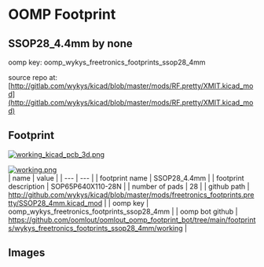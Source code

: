 # OOMP Footprint  
## SSOP28_4.4mm  by none  
  
oomp key: oomp_wykys_freetronics_footprints_ssop28_4mm  
  
source repo at: [http://gitlab.com/wykys/kicad/blob/master/mods/RF.pretty/XMIT.kicad_mod](http://gitlab.com/wykys/kicad/blob/master/mods/RF.pretty/XMIT.kicad_mod)  
## Footprint  
  
[![working_kicad_pcb_3d.png](working_kicad_pcb_3d_600.png)](working_kicad_pcb_3d.png)  
  
[![working.png](working_600.png)](working.png)  
| name | value | 
| --- | --- | 
| footprint name | SSOP28_4.4mm | 
| footprint description | SOP65P640X110-28N | 
| number of pads | 28 | 
| github path | http://github.com/wykys/kicad/blob/master/mods/freetronics_footprints.pretty/SSOP28_4mm.kicad_mod | 
| oomp key | oomp_wykys_freetronics_footprints_ssop28_4mm | 
| oomp bot github | https://github.com/oomlout/oomlout_oomp_footprint_bot/tree/main/footprints/wykys_freetronics_footprints_ssop28_4mm/working | 
## Images  
